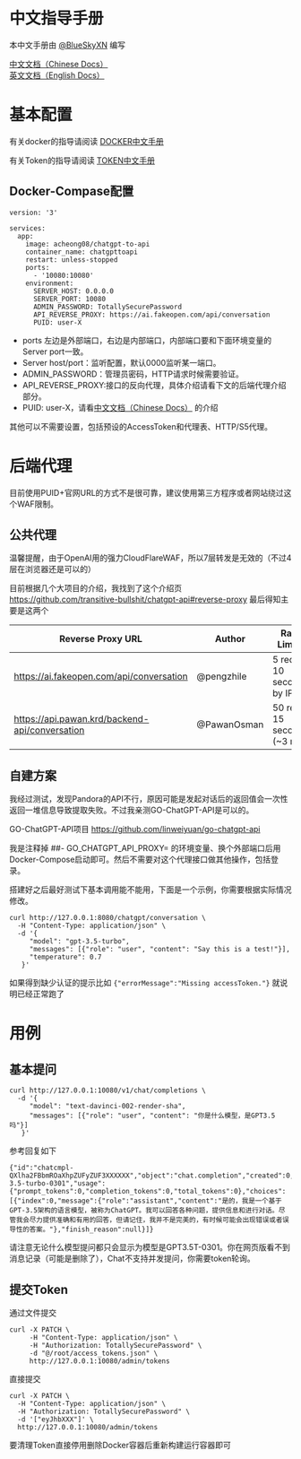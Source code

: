 # 中文指导手册

本中文手册由 [@BlueSkyXN](https://github.com/BlueSkyXN) 编写


[中文文档（Chinese Docs）](../README_CN.md)  
 [英文文档（English Docs）](../README.md)

# 基本配置

有关docker的指导请阅读 [DOCKER中文手册](Docker_CN.md)

有关Token的指导请阅读 [TOKEN中文手册](TOKEN_CN.md)

## Docker-Compase配置

```
version: '3'

services:
  app:
    image: acheong08/chatgpt-to-api
    container_name: chatgpttoapi
    restart: unless-stopped
    ports:
      - '10080:10080'
    environment:
      SERVER_HOST: 0.0.0.0
      SERVER_PORT: 10080
      ADMIN_PASSWORD: TotallySecurePassword
      API_REVERSE_PROXY: https://ai.fakeopen.com/api/conversation
      PUID: user-X

```
- ports 左边是外部端口，右边是内部端口，内部端口要和下面环境变量的Server port一致。
- Server host/port：监听配置，默认0000监听某一端口。
- ADMIN_PASSWORD：管理员密码，HTTP请求时候需要验证。
- API_REVERSE_PROXY:接口的反向代理，具体介绍请看下文的后端代理介绍部分。
- PUID: user-X，请看[中文文档（Chinese Docs）](../README_CN.md) 的介绍

其他可以不需要设置，包括预设的AccessToken和代理表、HTTP/S5代理。


# 后端代理
目前使用PUID+官网URL的方式不是很可靠，建议使用第三方程序或者网站绕过这个WAF限制。


## 公共代理
温馨提醒，由于OpenAI用的强力CloudFlareWAF，所以7层转发是无效的（不过4层在浏览器还是可以的）

目前根据几个大项目的介绍，我找到了这个介绍页 https://github.com/transitive-bullshit/chatgpt-api#reverse-proxy
最后得知主要是这两个

| Reverse Proxy URL                              | Author       | Rate Limits                    | Last Checked |
|-----------------------------------------------|--------------|--------------------------------|--------------|
| https://ai.fakeopen.com/api/conversation       | @pengzhile   | 5 req / 10 seconds by IP       | 4/18/2023    |
| https://api.pawan.krd/backend-api/conversation | @PawanOsman  | 50 req / 15 seconds (~3 r/s)   | 3/23/2023    |


## 自建方案

我经过测试，发现Pandora的API不行，原因可能是发起对话后的返回值会一次性返回一堆信息导致提取失败。不过我亲测GO-ChatGPT-API是可以的。

GO-ChatGPT-API项目 https://github.com/linweiyuan/go-chatgpt-api

我是注释掉 ##- GO_CHATGPT_API_PROXY= 的环境变量、换个外部端口后用Docker-Compose启动即可。然后不需要对这个代理接口做其他操作，包括登录。

搭建好之后最好测试下基本调用能不能用，下面是一个示例，你需要根据实际情况修改。


```
curl http://127.0.0.1:8080/chatgpt/conversation \
  -H "Content-Type: application/json" \
  -d '{
     "model": "gpt-3.5-turbo",
     "messages": [{"role": "user", "content": "Say this is a test!"}],
     "temperature": 0.7
   }'

```

如果得到缺少认证的提示比如 ```{"errorMessage":"Missing accessToken."}``` 就说明已经正常跑了

# 用例

## 基本提问
```
curl http://127.0.0.1:10080/v1/chat/completions \
  -d '{
     "model": "text-davinci-002-render-sha",
     "messages": [{"role": "user", "content": "你是什么模型，是GPT3.5吗"}]
   }'
```

参考回复如下

```
{"id":"chatcmpl-QXlha2FBbmROaXhpZUFyZUF3XXXXXX","object":"chat.completion","created":0,"model":"gpt-3.5-turbo-0301","usage":{"prompt_tokens":0,"completion_tokens":0,"total_tokens":0},"choices":[{"index":0,"message":{"role":"assistant","content":"是的，我是一个基于GPT-3.5架构的语言模型，被称为ChatGPT。我可以回答各种问题，提供信息和进行对话。尽管我会尽力提供准确和有用的回答，但请记住，我并不是完美的，有时候可能会出现错误或者误导性的答案。"},"finish_reason":null}]}
```

请注意无论什么模型提问都只会显示为模型是GPT3.5T-0301。你在网页版看不到消息记录（可能是删除了），Chat不支持并发提问，你需要token轮询。

## 提交Token
通过文件提交

```
curl -X PATCH \
     -H "Content-Type: application/json" \
     -H "Authorization: TotallySecurePassword" \
     -d "@/root/access_tokens.json" \
     http://127.0.0.1:10080/admin/tokens

```

直接提交

```
curl -X PATCH \
  -H "Content-Type: application/json" \
  -H "Authorization: TotallySecurePassword" \
  -d '["eyJhbXXX"]' \
  http://127.0.0.1:10080/admin/tokens
```

要清理Token直接停用删除Docker容器后重新构建运行容器即可
